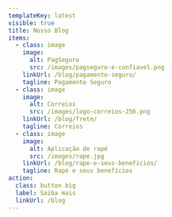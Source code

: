```yaml
---
templateKey: latest
visible: true
title: Nosso Blog
items:
  - class: image
    image:
      alt: PagSeguro
      src: /images/pagseguro-e-confiavel.png
    linkUrl: /blog/pagamento-seguro/
    tagline: Pagamento Seguro
  - class: image
    image:
      alt: Correios
      src: /images/logo-correios-256.png
    linkUrl: /blog/frete/
    tagline: Correios
  - class: image
    image:
      alt: Aplicação de rapé
      src: /images/rape.jpg
    linkUrl: /blog/rape-e-seus-beneficios/
    tagline: Rapé e seus benefícios
action:
  class: button big
  label: Saiba mais
  linkUrl: /blog
---
```


